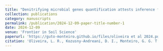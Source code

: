 ```yaml
---
title: "Denitrifying microbial genes quantification attests inference for potential N<sup>2</sup>O emissions in sugarcane soils by enzymatic bioanalysis"
collection: publications
category: manuscripts
permalink: /publication/2024-12-09-paper-title-number-1
date: 2024-12-09
venue: 'Frontier in Soil Science'
paperurl: 'https://guto-monteiro.github.io/files/oliveira et al 2024.pdf'
citation: 'Oliveira, L. R., Kozusny-Andreani, D. I., Monteiro, G. G. T. N., Mendes, I. D. C., Rossetto, R., Vanzela, L. S., ... & Navarrete, A. A. (2024). Denitrifying microbial genes quantification attests inference for potential N2O emissions in sugarcane soils by enzymatic bioanalysis. <i>Frontiers in Soil Science</i>, 4, 1501368.'
---
```


